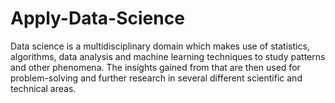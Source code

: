 # Apply-Data-Science
Data science is a multidisciplinary domain which makes use of statistics, algorithms, data analysis and machine learning techniques to study patterns and other phenomena. The insights gained from that are then used for problem-solving and further research in several different scientific and technical areas.
